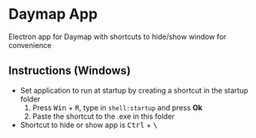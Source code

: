 # Daymap App
Electron app for Daymap with shortcuts to hide/show window for convenience

## Instructions (Windows)
* Set application to run at startup by creating a shortcut in the startup folder 
    1. Press <kbd>Win</kbd> + <kbd>R</kbd>, type in `shell:startup` and press **Ok**
    2. Paste the shortcut to the .exe in this folder
* Shortcut to hide or show app is <kbd>Ctrl</kbd> + <kbd>\\</kbd>
